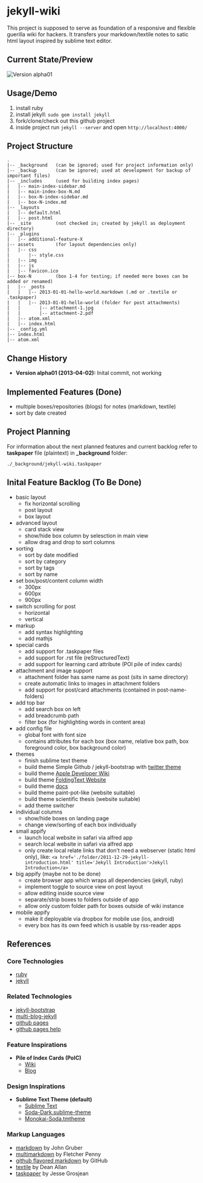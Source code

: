 # jekyll-wiki

This project is supposed to serve as foundation of a responsive and flexible guerilla wiki for hackers.
It transfers your markdown/textile notes to satic html layout inspired by sublime text editor.

## Current State/Preview

![Version alpha01](https://github.com/dataduke/jekyll-wiki/raw/master/_background/snapshot-version-a01.jpg)

## Usage/Demo

1. install ruby
2. install jekyll: `sudo gem install jekyll`
3. fork/clone/check out this github project
4. inside project run `jekyll --server` and open `http://localhost:4000/`

## Project Structure

    .
    |-- _background   (can be ignored; used for project information only)
    |-- _backup       (can be ignored; used at development for backup of important files)
    |-- _includes     (used for building index pages)
    |   |-- main-index-sidebar.md
    |   |-- main-index-box-N.md
    |   |-- box-N-index-sidebar.md
    |   |-- box-N-index.md
    |-- _layouts
    |   |-- default.html
    |   |-- post.html
    |-- _site         (not checked in; created by jekyll as deployment directory)
    |-- _plugins 
    |   |-- additional-feature-X
    |-- assets        (for layout dependencies only)
    |   |-- css
    |       |-- style.css
    |   |-- img
    |   |-- js
    |   |-- favicon.ico
    |-- box-N         (box 1-4 for testing; if needed more boxes can be added or renamed)
    |   |-- _posts
    |   |   |-- 2013-01-01-hello-world.markdown (.md or .textile or .taskpaper)
    |   |   |-- 2013-01-01-hello-world (folder for post attachments)
    |   |       |-- attachment-1.jpg
    |   |       |-- attachment-2.pdf
    |   |-- atom.xml
    |   |-- index.html
    |-- _config.yml
    |-- index.html
    |-- atom.xml

## Change History

- **Version alpha01 (2013-04-02):** Inital commit, not working

## Implemented Features (Done)

- multiple boxes/repositories (blogs) for notes (markdown, textile)
- sort by date created

## Project Planning

For information about the next planned features and current backlog
refer to **taskpaper** file (plaintext) in **_background** folder:

    ./_background/jekyll-wiki.taskpaper

## Inital Feature Backlog (To Be Done)

- basic layout  
  - fix horizontal scrolling
  - post layout
  - box layout
- advanced layout
  - card stack view
  - show/hide box column by selesction in main view
  - allow drag and drop to sort columns
- sorting
  - sort by date modified
  - sort by category
  - sort by tags
  - sort by name
- set box/post/content column width
  - 300px
  - 600px
  - 900px
- switch scrolling for post
  - horizontal
  - vertical 
- markup
  - add syntax highlighting
  - add mathjs
- special cards
  - add support for .taskpaper files
  - add support for .rst file (reStructuredText)
  - add support for learning card attribute (POI pile of index cards)
- attachment and image support
  - attachment folder has same name as post (sits in same directory)
  - create automatic links to images in attachment folders
  - add support for post/card attachments (contained in post-name-folders)
- add top bar
  - add search box on left
  - add breadcrumb path
  - filter box (for highlighting words in content area)
- add config file
  - global font with font size
  - contains attributes for each box (box name, relative box path, box foreground color, box background color)
- themes
  - finish sublime text theme
  - build theme Simple Github / jekyll-bootstrap with [twitter theme](http://themes.jekyllbootstrap.com/)
  - build theme [Apple Developer Wiki](https://developer.apple.com/technologies/ios/)
  - build theme [FoldingText Website](http://www.foldingtext.com/)
  - build theme [docs](https://readthedocs.org/)
  - build theme paint-pot-like (website suitable)
  - build theme scientific thesis (website suitable)
  - add theme switcher
- individual columns
  - show/hide boxes on landing page
  - change view/sorting of each box individually
- small appify
  - launch local website in safari via alfred app
  - search local website in safari via alfred app
  - only create local relate links that don't need a webserver (static html only), like:
    `<a href='./folder/2011-12-29-jekyll-introduction.html' title='Jekyll Introduction'>Jekyll Introduction</a>`
- big appify (maybe not to be done)
  - create browser app which wraps all dependencies (jekyll, ruby)
  - implement toggle to source view on post layout
  - allow editing inside source view
  - separate/strip boxes to folders outside of app
  - allow only custom folder path for boxes outside of wiki instance
- mobile appify
  - make it deployable via dropbox for mobile use (ios, android)
  - every box has its own feed which is usable by rss-reader apps

## References

### Core Technologies

- [ruby](http://www.ruby-lang.org/en/)
- [jekyll](https://github.com/mojombo/jekyll)

### Related Technologies

- [jekyll-bootstrap](https://github.com/plusjade/jekyll-bootstrap) 
- [multi-blog-jekyll](https://github.com/ggarron/multi-blog-jekyll)
- [github pages](http://pages.github.com/)  
- [github pages help](https://help.github.com/categories/20/articles) 

### Feature Inspirations

 - **Pile of Index Cards (PoIC)**
    - [Wiki](http://pileofindexcards.org/)
    - [Blog](http://pileofindexcards.org/blog/)

### Design Inspirations

- **Sublime Text Theme (default)**
  - [Sublime Text](http://www.sublimetext.com/)
  - [Soda-Dark.sublime-theme](https://github.com/buymeasoda/soda-theme)
  - [Monokai-Soda.tmtheme](https://github.com/simeonv/st2-color-schemes)

### Markup Languages

- [markdown](http://daringfireball.net/projects/markdown/) by John Gruber
- [multimarkdown](http://fletcherpenney.net/multimarkdown/) by Fletcher Penny
- [github flavored markdown](https://help.github.com/articles/github-flavored-markdown) by GitHub
- [textile](http://textism.com/tools/textile/) by Dean Allan
- [taskpaper](http://www.hogbaysoftware.com/products/taskpaper) by Jesse Grosjean